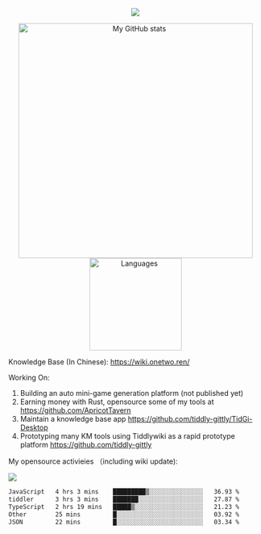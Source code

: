 <a href="https://github.com/linonetwo">
    <p align="center">
        <img src="https://github-profile-trophy.vercel.app/?username=linonetwo&column=7&theme=onedark"/>
    </p>
</a>
<a align="center" href="https://github.com/linonetwo">
  <p align="center">
    <img src="https://github-readme-stats.vercel.app/api?username=linonetwo&show_icons=true&count_private=true" alt="My GitHub stats" width="465"/>
    <img src="https://github-readme-stats.vercel.app/api/top-langs/?username=linonetwo&layout=compact&langs_count=10" alt="Languages" height="183">
  </p>
</a>

Knowledge Base (In Chinese): https://wiki.onetwo.ren/

Working On: 

1. Building an auto mini-game generation platform (not published yet)
1. Earning money with Rust, opensource some of my tools at https://github.com/ApricotTavern
1. Maintain a knowledge base app https://github.com/tiddly-gittly/TidGi-Desktop
1. Prototyping many KM tools using Tiddlywiki as a rapid prototype platform https://github.com/tiddly-gittly

My opensource activieies （including wiki update):

![](https://visitor-badge.glitch.me/badge?page_id=linonetwo.linonetwo)

<!--START_SECTION:waka-->

```txt
JavaScript   4 hrs 3 mins    █████████▒░░░░░░░░░░░░░░░   36.93 %
tiddler      3 hrs 3 mins    ███████░░░░░░░░░░░░░░░░░░   27.87 %
TypeScript   2 hrs 19 mins   █████▒░░░░░░░░░░░░░░░░░░░   21.23 %
Other        25 mins         █░░░░░░░░░░░░░░░░░░░░░░░░   03.92 %
JSON         22 mins         █░░░░░░░░░░░░░░░░░░░░░░░░   03.34 %
```

<!--END_SECTION:waka-->
